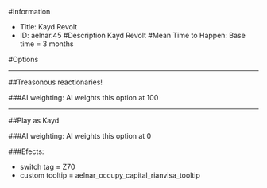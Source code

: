 #Information
 - Title: Kayd Revolt
 - ID: aelnar.45
#Description
Kayd Revolt
#Mean Time to Happen:
Base time = 3 months

#Options

___
##Treasonous reactionaries!

###AI weighting:
AI weights this option at 100


___
##Play as Kayd

###AI weighting:
AI weights this option at 0


###Efects:<ul><li>switch tag = Z70</li><li>custom tooltip = aelnar_occupy_capital_rianvisa_tooltip</li></ul>
